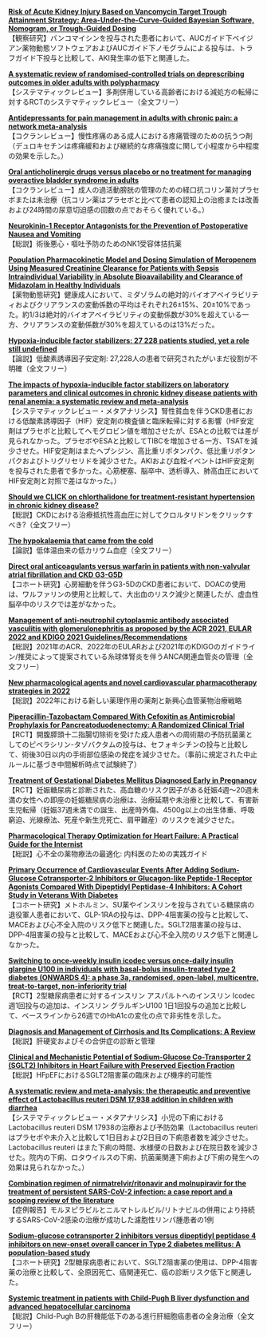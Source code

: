 [**Risk of Acute Kidney Injury Based on Vancomycin Target Trough Attainment Strategy: Area-Under-the-Curve-Guided Bayesian Software, Nomogram, or Trough-Guided Dosing**](https://pubmed.ncbi.nlm.nih.gov/37144736/)  
【観察研究】バンコマイシンを投与された患者において、AUCガイド下ベイジアン薬物動態ソフトウェアおよびAUCガイド下ノモグラムによる投与は、トラフガイド下投与と比較して、AKI発生率の低下と関連した。

[**A systematic review of randomised-controlled trials on deprescribing outcomes in older adults with polypharmacy**](https://pubmed.ncbi.nlm.nih.gov/37155330/)  
【システマティックレビュー】多剤併用している高齢者における減処方の転帰に対するRCTのシステマティックレビュー（全文フリー）

[**Antidepressants for pain management in adults with chronic pain: a network meta-analysis**](https://pubmed.ncbi.nlm.nih.gov/37160297/)  
【コクランレビュー】慢性疼痛のある成人における疼痛管理のための抗うつ剤（デュロキセチンは疼痛緩和および継続的な疼痛強度に関して小程度から中程度の効果を示した。）

[**Oral anticholinergic drugs versus placebo or no treatment for managing overactive bladder syndrome in adults**](https://pubmed.ncbi.nlm.nih.gov/37160401/)  
【コクランレビュー】成人の過活動膀胱の管理のための経口抗コリン薬対プラセボまたは未治療（抗コリン薬はプラセボと比べて患者の認知上の治癒または改善および24時間の尿意切迫感の回数の点でおそらく優れている。）

[**Neurokinin-1 Receptor Antagonists for the Prevention of Postoperative Nausea and Vomiting**](https://pubmed.ncbi.nlm.nih.gov/37166582/)  
【総説】術後悪心・嘔吐予防のためのNK1受容体拮抗薬

[**Population Pharmacokinetic Model and Dosing Simulation of Meropenem Using Measured Creatinine Clearance for Patients with Sepsis**](https://pubmed.ncbi.nlm.nih.gov/36253888/)  
[**Intraindividual Variability in Absolute Bioavailability and Clearance of Midazolam in Healthy Individuals**](https://pubmed.ncbi.nlm.nih.gov/37162619/)  
【薬物動態研究】健康成人において、ミダゾラムの絶対的バイオアベイラビリティおよびクリアランスの変動係数の平均はそれぞれ26±15%、20±10%であった。約1/3は絶対的バイオアベイラビリティの変動係数が30%を超えている一方、クリアランスの変動係数が30%を超えているのは13%だった。

[**Hypoxia-inducible factor stabilizers: 27 228 patients studied, yet a role still undefined**](https://pubmed.ncbi.nlm.nih.gov/37151410/)  
【論説】低酸素誘導因子安定剤: 27,228人の患者で研究されたがいまだ役割が不明確（全文フリー）

[**The impacts of hypoxia-inducible factor stabilizers on laboratory parameters and clinical outcomes in chronic kidney disease patients with renal anemia: a systematic review and meta-analysis**](https://pubmed.ncbi.nlm.nih.gov/37151413/)  
【システマティックレビュー・メタアナリシス】腎性貧血を伴うCKD患者における低酸素誘導因子（HIF）安定剤の検査値と臨床転帰に対する影響（HIF安定剤はプラセボと比較してヘモグロビン値を増加させたが、ESAとの比較では差が見られなかった。プラセボやESAと比較してTIBCを増加させる一方、TSATを減少させた。HIF安定剤はまたヘプシジン、高比重リポタンパク、低比重リポタンパクおよびトリグリセリドを減少させた。AKIおよび血栓イベントはHIF安定剤を投与された患者で多かった。心筋梗塞、脳卒中、透析導入、肺高血圧においてHIF安定剤と対照で差はなかった。）

[**Should we CLICK on chlorthalidone for treatment-resistant hypertension in chronic kidney disease?**](https://pubmed.ncbi.nlm.nih.gov/37151421/)  
【総説】CKDにおける治療抵抗性高血圧に対してクロルタリドンをクリックすべき?（全文フリー）

[**The hypokalaemia that came from the cold**](https://pubmed.ncbi.nlm.nih.gov/37151424/)  
【論説】低体温由来の低カリウム血症（全文フリー）

[**Direct oral anticoagulants versus warfarin in patients with non-valvular atrial fibrillation and CKD G3-G5D**](https://pubmed.ncbi.nlm.nih.gov/37151425/)  
【コホート研究】心房細動を伴うG3-5DのCKD患者において、DOACの使用は、ワルファリンの使用と比較して、大出血のリスク減少と関連したが、虚血性脳卒中のリスクでは差がなかった。

[**Management of anti-neutrophil cytoplasmic antibody associated vasculitis with glomerulonephritis as proposed by the ACR 2021, EULAR 2022 and KDIGO 2021 Guidelines/Recommendations**](https://pubmed.ncbi.nlm.nih.gov/37164940/)  
【総説】2021年のACR、2022年のEULARおよび2021年のKDIGOのガイドライン/推奨によって提案されている糸球体腎炎を伴うANCA関連血管炎の管理（全文フリー）

[**New pharmacological agents and novel cardiovascular pharmacotherapy strategies in 2022**](https://pubmed.ncbi.nlm.nih.gov/37169875/)  
【総説】2022年における新しい薬理作用の薬剤と新興心血管薬物治療戦略

[**Piperacillin-Tazobactam Compared With Cefoxitin as Antimicrobial Prophylaxis for Pancreatoduodenectomy: A Randomized Clinical Trial**](https://pubmed.ncbi.nlm.nih.gov/37078771/)  
【RCT】開腹膵頭十二指腸切除術を受けた成人患者への周術期の予防抗菌薬としてのピペラシリン-タゾバクタムの投与は、セフォキシチンの投与と比較して、術後30日以内の手術部位感染の発症を減少させた。（事前に規定された中止ルールに基づき中間解析時点で試験終了）

[**Treatment of Gestational Diabetes Mellitus Diagnosed Early in Pregnancy**](https://pubmed.ncbi.nlm.nih.gov/37144983/)  
【RCT】妊娠糖尿病と診断された、高血糖のリスク因子がある妊娠4週〜20週未満の女性への即座の妊娠糖尿病の治療は、治療延期や未治療と比較して、有害新生児転帰（妊娠37週未満での誕生、出産時外傷、4500g以上の出生体重、呼吸窮迫、光線療法、死産や新生児死亡、肩甲難産）のリスクを減少させた。

[**Pharmacological Therapy Optimization for Heart Failure: A Practical Guide for the Internist**](https://pubmed.ncbi.nlm.nih.gov/37148990/)  
【総説】心不全の薬物療法の最適化: 内科医のための実践ガイド

[**Primary Occurrence of Cardiovascular Events After Adding Sodium-Glucose Cotransporter-2 Inhibitors or Glucagon-like Peptide-1 Receptor Agonists Compared With Dipeptidyl Peptidase-4 Inhibitors: A Cohort Study in Veterans With Diabetes**](https://pubmed.ncbi.nlm.nih.gov/37155984/)  
【コホート研究】メトホルミン、SU薬やインスリンを投与されている糖尿病の退役軍人患者において、GLP-1RAの投与は、DPP-4阻害薬の投与と比較して、MACEおよび心不全入院のリスク低下と関連した。SGLT2阻害薬の投与は、DPP-4阻害薬の投与と比較して、MACEおよび心不全入院のリスク低下と関連しなかった。

[**Switching to once-weekly insulin icodec versus once-daily insulin glargine U100 in individuals with basal-bolus insulin-treated type 2 diabetes (ONWARDS 4): a phase 3a, randomised, open-label, multicentre, treat-to-target, non-inferiority trial**](https://pubmed.ncbi.nlm.nih.gov/37156252/)  
【RCT】2型糖尿病患者に対するインスリン アスパルトへのインスリン Icodec週1回投与の追加は、インスリン グラルギンU100 1日1回投与の追加と比較して、ベースラインから26週でのHbA1cの変化の点で非劣性を示した。

[**Diagnosis and Management of Cirrhosis and Its Complications: A Review**](https://pubmed.ncbi.nlm.nih.gov/37159031/)  
【総説】肝硬変およびその合併症の診断と管理

[**Clinical and Mechanistic Potential of Sodium-Glucose Co-Transporter 2 (SGLT2) Inhibitors in Heart Failure with Preserved Ejection Fraction**](https://pubmed.ncbi.nlm.nih.gov/37160196/)  
【総説】HFpEFにおけるSGLT2阻害薬の臨床および機序的可能性

[**A systematic review and meta-analysis: the therapeutic and preventive effect of Lactobacillus reuteri DSM 17,938 addition in children with diarrhea**](https://pubmed.ncbi.nlm.nih.gov/37147591/)  
【システマティックレビュー・メタアナリシス】小児の下痢におけるLactobacillus reuteri DSM 17938の治療および予防効果（Lactobacillus reuteri はプラセボや未介入と比較して1日目および2日目の下痢患者数を減少させた。Lactobacillus reuteri はまた下痢の時間、水様便の日数および在院日数を減少させた。院内の下痢、ロタウイルスの下痢、抗菌薬関連下痢および下痢の発生への効果は見られなかった。）

[**Combination regimen of nirmatrelvir/ritonavir and molnupiravir for the treatment of persistent SARS-CoV-2 infection: a case report and a scoping review of the literature**](https://pubmed.ncbi.nlm.nih.gov/37150351/)  
【症例報告】モルヌピラビルとニルマトレルビル/リトナビルの併用により持続するSARS-CoV-2感染の治療が成功した濾胞性リンパ腫患者の1例

[**Sodium-glucose cotransporter 2 inhibitors versus dipeptidyl peptidase 4 inhibitors on new-onset overall cancer in Type 2 diabetes mellitus: A population-based study**](https://pubmed.ncbi.nlm.nih.gov/37148547/)  
【コホート研究】2型糖尿病患者において、SGLT2阻害薬の使用は、DPP-4阻害薬の治療と比較して、全原因死亡、癌関連死亡、癌の診断リスク低下と関連した。

[**Systemic treatment in patients with Child-Pugh B liver dysfunction and advanced hepatocellular carcinoma**](https://pubmed.ncbi.nlm.nih.gov/37162288/)  
【総説】Child-Pugh Bの肝機能低下のある進行肝細胞癌患者の全身治療（全文フリー）
